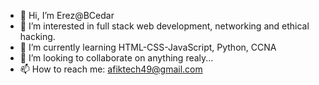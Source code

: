 - 👋 Hi, I’m Erez@BCedar
- 👀 I’m interested in full stack web development, networking and ethical hacking.
- 🌱 I’m currently learning HTML-CSS-JavaScript, Python, CCNA
- 💞️ I’m looking to collaborate on anything realy...
- 📫 How to reach me: afiktech49@gmail.com

<!---
BCedar/BCedar is a ✨ special ✨ repository because its `README.md` (this file) appears on your GitHub profile.
You can click the Preview link to take a look at your changes.
--->
